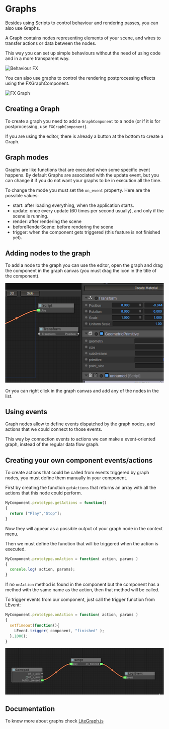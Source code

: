 # Graphs #

Besides using Scripts to control behaviour and rendering passes, you can also use Graphs.

A Graph contains nodes representing elements of your scene, and wires to transfer actions or data between the nodes.

This way you can set up simple behaviours without the need of using code and in a more transparent way.

![Behaviour FX](imgs/example-behaviour-graph.png "Behaviour Graph")

You can also use graphs to control the rendering postprocessing effects using the FXGraphComponent.

![FX Graph](imgs/example-fx-graph.png "FX Graph")

## Creating a Graph

To create a graph you need to add a ```GraphComponent``` to a node (or if it is for postprocessing, use ```FXGraphComponent```).

If you are using the editor, there is already a button at the bottom to create a Graph.

## Graph modes

Graphs are like functions that are executed when some specific event happens. By default Graphs are associated with the update event, but you can change it if you do not want your graphs to be in execution all the time.

To change the mode you must set the ```on_event``` property. Here are the possible values:

- start: after loading everything, when the application starts.
- update: once every update (60 times per second usually), and only if the scene is running.
- render: after rendering the scene
- beforeRenderScene: before rendering the scene
- trigger: when the component gets triggered (this feature is not finished yet).

## Adding nodes to the graph

To add a node to the graph you can use the editor, open the graph and drag the component in the graph canvas (you must drag the icon in the title of the component).

![Graph node creation](imgs/create-graphnode-from-component.gif "Creating a graph node")


Or you can right click in the graph canvas and add any of the nodes in the list.

## Using events

Graph nodes allow to define events dispatched by the graph nodes, and actions that we could connect to those events.

This way by connection events to actions we can make a event-oriented graph, instead of the regular data flow graph.

## Creating your own component events/actions

To create actions that could be called from events triggered by graph nodes, you must define them manually in your component.

First by creating the function ```getActions``` that returns an array with all the actions that this node could perform.

```js
MyComponent.prototype.getActions = function()
{
  return ["Play","Stop"];
}
```

Now they will appear as a possible output of your graph node in the context menu.

Then we must define the function that will be triggered when the action is executed.

```js
MyComponent.prototype.onAction = function( action, params )
{
  console.log( action, params);
}
```

If no ```onAction``` method is found in the component but the component has a method with the same name as the action, then that method will be called.

To trigger events from our component, just call the trigger function from LEvent:

```js
MyComponent.prototype.onAction = function( action, params )
{
  setTimeout(function(){
  	LEvent.trigger( component, "finished" );
  },1000);
}
```

![Graph event](imgs/graph-events.gif "graph event being triggered")


## Documentation

To know more about graphs check [LiteGraph.js](https://github.com/jagenjo/litegraph.js)
